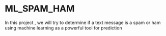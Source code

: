 # ML_SPAM_HAM
In this project , we will try to determine if a text message is a spam or ham using machine learning as a powerful tool for prediction 

